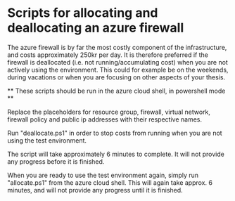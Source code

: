 # Scripts for allocating and deallocating an azure firewall

The azure firewall is by far the most costly component of the infrastructure, and costs approximately 250kr per day. It is therefore preferred if the firewall is deallocated (i.e. not running/accumulating cost) when you are not actively using the environment. This could for example be on the weekends, during vacations or when you are focusing on other aspects of your thesis.

** These scripts should be run in the azure cloud shell, in powershell mode **

Replace the placeholders for resource group, firewall, virtual network, firewall policy and public ip addresses with their respective names.

Run "deallocate.ps1" in order to stop costs from running when you are not using the test environment.

The script will take approximately 6 minutes to complete. It will not provide any progress before it is finished.

When you are ready to use the test environment again, simply run "allocate.ps1" from the azure cloud shell. This will again take approx. 6 minutes, and will not provide any progress until it is finished.
